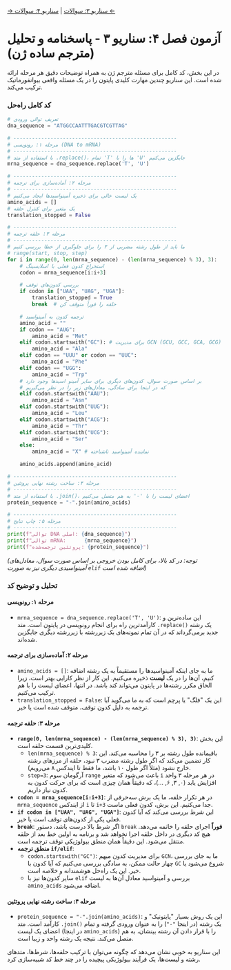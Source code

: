 [→ سناریو ۳: سوالات](./scenario-03-questions.md) | [سناریو ۴: سوالات ←](./scenario-04-questions.md)

# آزمون فصل ۴: سناریو ۳ - پاسخنامه و تحلیل (مترجم ساده ژن)

در این بخش، کد کامل برای مسئله مترجم ژن به همراه توضیحات دقیق هر مرحله ارائه شده است. این سناریو چندین مهارت کلیدی پایتون را در یک مسئله واقعی بیوانفورماتیک ترکیب می‌کند.

### کد کامل راه‌حل

```python
# تعریف توالی ورودی
dna_sequence = "ATGGCCAATTTGACGTCGTTAG"

# -----------------------------------------------------
# مرحله ۱: رونویسی (DNA to mRNA)
# -----------------------------------------------------
# با استفاده از متد .replace()، تمام 'T' ها را با 'U' جایگزین می‌کنیم
mrna_sequence = dna_sequence.replace('T', 'U')

# -----------------------------------------------------
# مرحله ۲: آماده‌سازی برای ترجمه
# -----------------------------------------------------
# یک لیست خالی برای ذخیره آمینواسیدها ایجاد می‌کنیم
amino_acids = []
# یک متغیر برای کنترل حلقه
translation_stopped = False

# -----------------------------------------------------
# مرحله ۳: حلقه ترجمه
# -----------------------------------------------------
# ما باید از طول رشته مضربی از ۳ را برای جلوگیری از خطا بررسی کنیم
# range(start, stop, step)
for i in range(0, len(mrna_sequence) - (len(mrna_sequence) % 3), 3):
    # استخراج کدون فعلی با اسلایسینگ
    codon = mrna_sequence[i:i+3]

    # بررسی کدون‌های توقف
    if codon in ["UAA", "UAG", "UGA"]:
        translation_stopped = True
        break  # حلقه را فوراً متوقف کن

    # ترجمه کدون به آمینواسید
    amino_acid = ""
    if codon == "AUG":
        amino_acid = "Met"
    elif codon.startswith("GC"): # برای مدیریت GCN (GCU, GCC, GCA, GCG)
        amino_acid = "Ala"
    elif codon == "UUU" or codon == "UUC":
        amino_acid = "Phe"
    elif codon == "UGG":
        amino_acid = "Trp"
    # بر اساس صورت سوال، کدون‌های دیگری برای سایر آمینو اسیدها وجود دارد
    # که در اینجا برای سادگی، معادل‌های زیر را در نظر می‌گیریم
    elif codon.startswith("AAU"):
        amino_acid = "Asn"
    elif codon.startswith("UUG"):
        amino_acid = "Leu"
    elif codon.startswith("ACG"):
        amino_acid = "Thr"
    elif codon.startswith("UCG"):
        amino_acid = "Ser"
    else:
        amino_acid = "X" # نماینده آمینواسید ناشناخته

    amino_acids.append(amino_acid)

# -----------------------------------------------------
# مرحله ۴: ساخت رشته نهایی پروتئین
# -----------------------------------------------------
# با استفاده از متد .join()، اعضای لیست را با '-' به هم متصل می‌کنیم
protein_sequence = "-".join(amino_acids)

# -----------------------------------------------------
# مرحله ۵: چاپ نتایج
# -----------------------------------------------------
print(f"توالی DNA اصلی: {dna_sequence}")
print(f"توالی mRNA:      {mrna_sequence}")
print(f"پروتئین ترجمه‌شده: {protein_sequence}")
```

_(توجه: در کد بالا، برای کامل بودن خروجی بر اساس صورت سوال، معادل‌های آمینواسیدی دیگری نیز به صورت `elif` اضافه شده است)_

### تحلیل و توضیح کد

#### مرحله ۱: رونویسی

- `mrna_sequence = dna_sequence.replace('T', 'U')`: این ساده‌ترین و کارآمدترین راه برای انجام رونویسی در پایتون است. متد `.replace()` یک رشته جدید برمی‌گرداند که در آن تمام نمونه‌های یک زیررشته با زیررشته دیگری جایگزین شده‌اند.

#### مرحله ۲: آماده‌سازی برای ترجمه

- `amino_acids = []`: ما به جای اینکه آمینواسیدها را مستقیماً به یک رشته اضافه کنیم، آن‌ها را در یک **لیست** ذخیره می‌کنیم. این کار از نظر کارایی بهتر است، زیرا الحاق مکرر رشته‌ها در پایتون می‌تواند کند باشد. در انتها، اعضای لیست را با هم ترکیب می‌کنیم.
- `translation_stopped = False`: این یک "فلگ" یا پرچم است که به ما می‌گوید آیا ترجمه به دلیل کدون توقف، متوقف شده است یا خیر.

#### مرحله ۳: حلقه ترجمه

- **`range(0, len(mrna_sequence) - (len(mrna_sequence) % 3), 3)`**: این بخش کلیدی‌ترین قسمت حلقه است.
  - `len(mrna_sequence) % 3`: باقیمانده طول رشته بر ۳ را محاسبه می‌کند. این کار تضمین می‌کند که اگر طول رشته مضرب ۳ نبود، حلقه از مرزهای رشته خارج نشود (مثلاً اگر طول ۱۰ باشد، ما فقط تا ایندکس ۸ می‌رویم).
  - `step=3`: آرگومان سوم `range` باعث می‌شود که متغیر `i` در هر مرحله ۳ واحد افزایش یابد (۰, ۳, ۶, ...)، که دقیقاً همان چیزی است که برای حرکت کدون به کدون نیاز داریم.
- **`codon = mrna_sequence[i:i+3]`**: در هر تکرار حلقه، ما یک برش سه‌حرفی از `mrna_sequence` از ایندکس `i` تا `i+3` جدا می‌کنیم. این برش، کدون فعلی ماست.
- **`if codon in ["UAA", "UAG", "UGA"]`**: این شرط بررسی می‌کند که آیا کدون فعلی یکی از کدون‌های توقف است یا خیر.
- **`break`**: اگر شرط بالا درست باشد، دستور `break` **فوراً** اجرای حلقه را خاتمه می‌دهد. هیچ کد دیگری در داخل حلقه اجرا نخواهد شد و برنامه به اولین خط بعد از حلقه منتقل می‌شود. این دقیقاً همان منطق بیولوژیکی توقف ترجمه است.
- **منطق ترجمه `if/elif`**:
  - `codon.startswith("GC")`: برای مدیریت کدون مبهم `GCN`، ما به جای بررسی چهار حالت ممکن، به سادگی بررسی می‌کنیم که آیا کدون با `GC` شروع می‌شود یا خیر. این یک راه‌حل هوشمندانه و خلاصه است.
  - سایر کدون‌ها نیز با `elif` بررسی و آمینواسید معادل آن‌ها به لیست `amino_acids` اضافه می‌شود.

#### مرحله ۴: ساخت رشته نهایی پروتئین

- `protein_sequence = "-".join(amino_acids)`: این یک روش بسیار "پایتونیک" و کارآمد است. متد `.join()` یک رشته (در اینجا `"-"`) را به عنوان ورودی گرفته و تمام اعضای یک لیست (در اینجا `amino_acids`) را با قرار دادن آن رشته بینشان، به هم متصل می‌کند. نتیجه یک رشته واحد و زیبا است.

این سناریو به خوبی نشان می‌دهد که چگونه می‌توان با ترکیب حلقه‌ها، شرط‌ها، متدهای رشته و لیست‌ها، یک فرآیند بیولوژیکی پیچیده را در چند خط کد شبیه‌سازی کرد.
